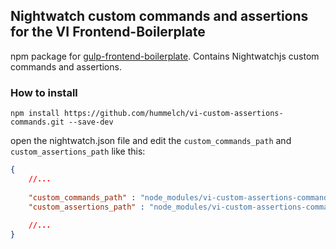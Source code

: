 ## Nightwatch custom commands and assertions for the VI Frontend-Boilerplate

npm package for [gulp-frontend-boilerplate](https://github.com/virtualidentityag/gulp-frontend-boilerplate).
Contains Nightwatchjs custom commands and assertions.

### How to install

```
npm install https://github.com/hummelch/vi-custom-assertions-commands.git --save-dev
```

open the nightwatch.json file and edit the `custom_commands_path` and `custom_assertions_path` like this:

```json
{
	//... 
	
	"custom_commands_path" : "node_modules/vi-custom-assertions-commands/commands",
	"custom_assertions_path" : "node_modules/vi-custom-assertions-commands/assertions",
	
	//... 
}
```

